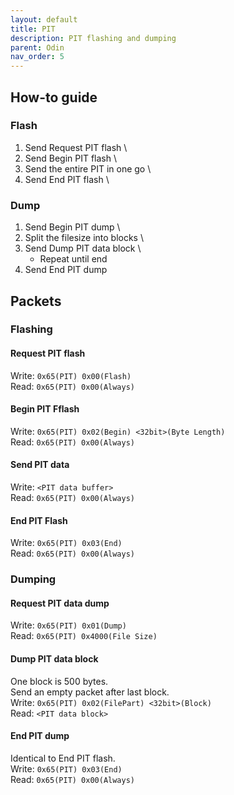 ```yaml
---
layout: default
title: PIT
description: PIT flashing and dumping 
parent: Odin
nav_order: 5
---
```


## How-to guide
### Flash
1) Send Request PIT flash \
2) Send Begin PIT flash \
3) Send the entire PIT in one go \
4) Send End PIT flash \
### Dump
1) Send Begin PIT dump \
2) Split the filesize into blocks \
3) Send Dump PIT data block \
    * Repeat until end
5) Send End PIT dump

## Packets
### Flashing
#### Request PIT flash
Write: `0x65(PIT) 0x00(Flash)` \
Read: `0x65(PIT) 0x00(Always)`
#### Begin PIT Fflash
Write: `0x65(PIT) 0x02(Begin) <32bit>(Byte Length)` \
Read: `0x65(PIT) 0x00(Always)`
#### Send PIT data
Write: `<PIT data buffer>` \
Read: `0x65(PIT) 0x00(Always)`
#### End PIT Flash
Write: `0x65(PIT) 0x03(End)` \
Read: `0x65(PIT) 0x00(Always)`
### Dumping
#### Request PIT data dump
Write: `0x65(PIT) 0x01(Dump)` \
Read: `0x65(PIT) 0x4000(File Size)`
#### Dump PIT data block
One block is 500 bytes. \
Send an empty packet after last block. \
Write: `0x65(PIT) 0x02(FilePart) <32bit>(Block)` \
Read: `<PIT data block>`
#### End PIT dump
Identical to End PIT flash. \
Write: `0x65(PIT) 0x03(End)` \
Read: `0x65(PIT) 0x00(Always)`
